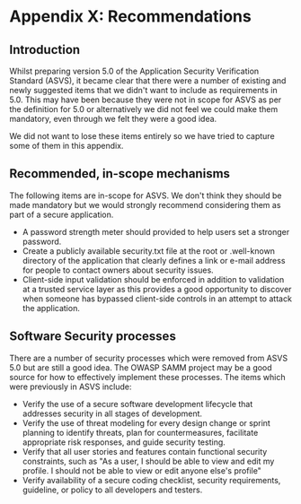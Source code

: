 # Appendix X: Recommendations

## Introduction

Whilst preparing version 5.0 of the Application Security Verification Standard (ASVS), it became clear that there were a number of existing and newly suggested items that we didn't want to include as requirements in 5.0. This may have been because they were not in scope for ASVS as per the definition for 5.0 or alternatively we did not feel we could make them mandatory, even through we felt they were a good idea.

We did not want to lose these items entirely so we have tried to capture some of them in this appendix.

## Recommended, in-scope mechanisms

The following items are in-scope for ASVS. We don't think they should be made mandatory but we would strongly recommend considering them as part of a secure application.

* A password strength meter should provided to help users set a stronger password.
* Create a publicly available security.txt file at the root or .well-known directory of the application that clearly defines a link or e-mail address for people to contact owners about security issues.
* Client-side input validation should be enforced in addition to validation at a trusted service layer as this provides a good opportunity to discover when someone has bypassed client-side controls in an attempt to attack the application.


## Software Security processes

There are a number of security processes which were removed from ASVS 5.0 but are still a good idea. The OWASP SAMM project may be a good source for how to effectively implement these processes. The items which were previously in ASVS include:

* Verify the use of a secure software development lifecycle that addresses security in all stages of development.
* Verify the use of threat modeling for every design change or sprint planning to identify threats, plan for countermeasures, facilitate appropriate risk responses, and guide security testing.
* Verify that all user stories and features contain functional security constraints, such as "As a user, I should be able to view and edit my profile. I should not be able to view or edit anyone else's profile"
* Verify availability of a secure coding checklist, security requirements, guideline, or policy to all developers and testers.
